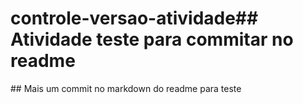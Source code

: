 # controle-versao-atividade# #   A t i v i d a d e   t e s t e   p a r a   c o m m i t a r   n o   r e a d m e  
 # #   M a i s   u m   c o m m i t   n o   m a r k d o w n   d o   r e a d m e   p a r a   t e s t e  
 